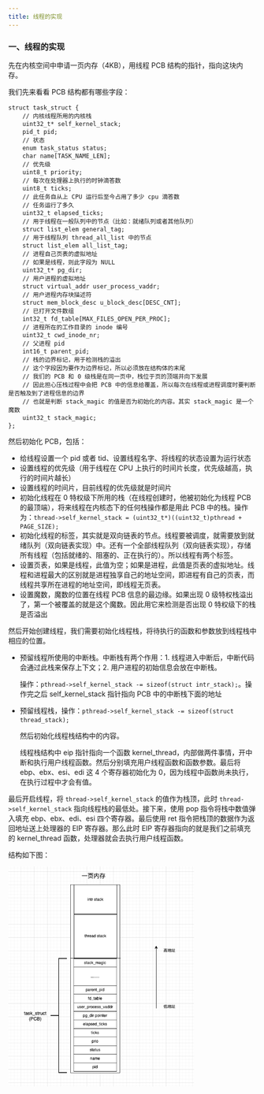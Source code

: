 ```yaml
---
title: 线程的实现
---
```


### 一、线程的实现

先在内核空间中申请一页内存（4KB），用线程 PCB 结构的指针，指向这块内存。

我们先来看看 PCB 结构都有哪些字段：

```
struct task_struct {
    // 内核线程所用的内核栈
    uint32_t* self_kernel_stack;
    pid_t pid;
    // 状态
    enum task_status status;
    char name[TASK_NAME_LEN];
    // 优先级
    uint8_t priority;
    // 每次在处理器上执行的时钟滴答数
    uint8_t ticks;
    // 此任务自从上 CPU 运行后至今占用了多少 cpu 滴答数
    // 任务运行了多久
    uint32_t elapsed_ticks;
    // 用于线程在一般队列中的节点（比如：就绪队列或者其他队列）
    struct list_elem general_tag;
    // 用于线程队列 thread_all_list 中的节点
    struct list_elem all_list_tag;
    // 进程自己页表的虚拟地址
    // 如果是线程，则此字段为 NULL
    uint32_t* pg_dir;
    // 用户进程的虚拟地址
    struct virtual_addr user_process_vaddr;
    // 用户进程内存块描述符
    struct mem_block_desc u_block_desc[DESC_CNT];
    // 已打开文件数组
    int32_t fd_table[MAX_FILES_OPEN_PER_PROC];
    // 进程所在的工作目录的 inode 编号
    uint32_t cwd_inode_nr;
    // 父进程 pid
    int16_t parent_pid;
    // 栈的边界标记，用于检测栈的溢出
    // 这个字段因为要作为边界标记，所以必须放在结构体的末尾
    // 我们的 PCB 和 0 级栈是在同一页中，栈位于页的顶端并向下发展
    // 因此担心压栈过程中会把 PCB 中的信息给覆盖，所以每次在线程或进程调度时要判断是否触及到了进程信息的边界
    // 也就是判断 stack_magic 的值是否为初始化的内容。其实 stack_magic 是一个魔数
    uint32_t stack_magic;
};
```

然后初始化 PCB，包括：

- 给线程设置一个 pid 或者 tid、设置线程名字、将线程的状态设置为运行状态
- 设置线程的优先级（用于线程在 CPU 上执行的时间片长度，优先级越高，执行的时间片越长）
- 设置线程的时间片，目前线程的优先级就是时间片
- 初始化线程在 0 特权级下所用的栈（在线程创建时，他被初始化为线程 PCB 的最顶端），将来线程在内核态下的任何栈操作都是用此 PCB 中的栈。操作为：`thread->self_kernel_stack = (uint32_t*)((uint32_t)pthread + PAGE_SIZE);`
- 初始化线程的标签，其实就是双向链表的节点。线程要被调度，就需要放到就绪队列（双向链表实现）中。还有一个全部线程队列（双向链表实现），存储所有线程（包括就绪的、阻塞的、正在执行的）。所以线程有两个标签。
- 设置页表，如果是线程，此值为空；如果是进程，此值是页表的虚拟地址。线程和进程最大的区别就是进程独享自己的地址空间，即进程有自己的页表，而线程共享所在进程的地址空间，即线程无页表。
- 设置魔数，魔数的位置在线程 PCB 信息的最边缘。如果出现 0 级特权栈溢出了，第一个被覆盖的就是这个魔数。因此用它来检测是否出现 0 特权级下的栈是否溢出

然后开始创建线程，我们需要初始化线程栈，将待执行的函数和参数放到线程栈中相应的位置。

- 预留线程所使用的中断栈。中断栈有两个作用：1. 线程进入中断后，中断代码会通过此栈来保存上下文；2. 用户进程的初始信息会放在中断栈。

  操作：`pthread->self_kernel_stack -= sizeof(struct intr_stack);`。操作完之后 self_kernel_stack 指针指向 PCB 中的中断栈下面的地址

- 预留线程栈，操作：`pthread->self_kernel_stack -= sizeof(struct thread_stack);`

  然后初始化线程栈结构中的内容。

  线程栈结构中 eip 指针指向一个函数 kernel_thread，内部做两件事情，开中断和执行用户线程函数。然后分别填充用户线程函数和函数参数。最后将 ebp、ebx、esi、edi 这 4 个寄存器初始化为 0，因为线程中函数尚未执行，在执行过程中才会有值。

最后开启线程，将 `thread->self_kernel_stack` 的值作为栈顶，此时 `thread->self_kernel_stack` 指向线程栈的最低处。接下来，使用 pop 指令将栈中数值弹入填充 ebp、ebx、edi、esi 四个寄存器。最后使用 ret 指令把栈顶的数据作为返回地址送上处理器的 EIP 寄存器。那么此时 EIP 寄存器指向的就是我们之前填充的 kernel_thread 函数，处理器就会去执行用户线程函数。

结构如下图：

<img src="./image/线程PCB.png" style="zoom:67%;" />

